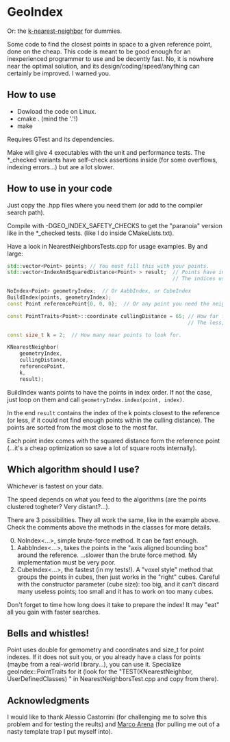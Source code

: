 # GeoIndex
Or: the [k-nearest-neighbor](https://en.wikipedia.org/wiki/Nearest_neighbor_search) for dummies.

Some code to find the closest points in space to a given reference point, done on the cheap.
This code is meant to be good enough for an inexperienced programmer to use and be decently fast.
No, it is nowhere near the optimal solution, and its design/coding/speed/anything can certainly be improved. I warned you.

## How to use
* Dowload the code on Linux.
* cmake .  (mind the '.'!)
* make

Requires GTest and its dependencies.

Make will give 4 executables with the unit and performance tests.
The *_checked variants have self-check assertions inside (for some overflows, indexing errors...) but are a lot slower.

## How to use in your code
Just copy the .hpp files where you need them (or add to the compiler search path).

Compile with -DGEO_INDEX_SAFETY_CHECKS to get the "paranoia" version like in the *_checked tests. (like I do inside CMakeLists.txt).

Have a look in NearestNeighborsTests.cpp for usage examples.
By and large:

```cpp
std::vector<Point> points; // You must fill this with your points.
std::vector<IndexAndSquaredDistance<Point> > result;  // Points have indices that act as their "names".
                                                      // The indices used to build the faces of a mesh are perfect for this.

NoIndex<Point> geometryIndex;  // Or AabbIndex, or CubeIndex
BuildIndex(points, geometryIndex);
const Point referencePoint{0, 0, 0};  // Or any point you need the neighbors of.

const PointTraits<Point>::coordinate cullingDistance = 65; // How far from referencePoint can we look for neighbors?
                                                           // The less, the fastest. The more, the easier it is to find points.

const size_t k = 2;  // How many near points to look for.

KNearestNeighbor(
    geometryIndex,
    cullingDistance,
    referencePoint,
    k,
    result);

```
BuildIndex wants points to have the points in index order. If not the case, just loop on them and call `geometryIndex.index(point, index)`.

In the end `result` contains the index of the k points closest to the reference (or less, if it could not find enough points
within the culling distance). The points are sorted from the most close to the most far.

Each point index comes with the squared distance form the reference point (...it's a cheap optimization so save a lot
of square roots internally).


## Which algorithm should I use?
Whichever is fastest on your data.

The speed depends on what you feed to the algorithms (are the points clustered togheter? Very distant?...).

There are 3 possibilities. They all work the same, like in the example above.
Check the comments above the methods in the classes for more details.

0. NoIndex<...>, simple brute-force method. It can be fast enough.
0. AabbIndex<...>, takes the points in the "axis aligned bounding box" around the reference. ...slower than the brute force method. My implementation must be very poor.
0. CubeIndex<...>, the fastest (in my tests!). A "voxel style" method that groups the points in cubes, then just works in the "right" cubes. Careful with the constructor parameter (cube size): too big, and it can't discard many useless points; too small and it has to work on too many cubes.

Don't forget to time how long does it take to prepare the index! It may "eat" all you gain with faster searches.

## Bells and whistles!

Point uses double for gemometry and coordinates and size_t for point indexes.
If it does not suit you, or you already have a class for points (maybe from a real-world library...), you can use it.
Specialize geoIndex::PointTraits for it (look for the "TEST(KNearestNeighbor, UserDefinedClasses) " in NearestNeighborsTest.cpp and copy from there).

## Acknowledgments
I would like to thank Alessio Castorrini (for challenging me to solve this problem and for testing the reults) and [Marco Arena](https://github.com/ilpropheta) (for pulling me out of a nasty template trap I put myself into). 

